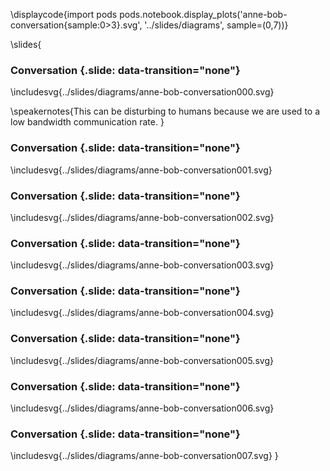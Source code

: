 \displaycode{import pods
pods.notebook.display_plots('anne-bob-conversation{sample:0>3}.svg', 
                            '../slides/diagrams', sample=(0,7))}



\slides{
### Conversation {.slide: data-transition="none"}

\includesvg{../slides/diagrams/anne-bob-conversation000.svg}

\speakernotes{This can be disturbing to humans because we are used to a low bandwidth communication rate. }

### Conversation {.slide: data-transition="none"}

\includesvg{../slides/diagrams/anne-bob-conversation001.svg}

### Conversation {.slide: data-transition="none"}

\includesvg{../slides/diagrams/anne-bob-conversation002.svg}

### Conversation {.slide: data-transition="none"}

\includesvg{../slides/diagrams/anne-bob-conversation003.svg}

### Conversation {.slide: data-transition="none"}

\includesvg{../slides/diagrams/anne-bob-conversation004.svg}


### Conversation {.slide: data-transition="none"}

\includesvg{../slides/diagrams/anne-bob-conversation005.svg}


### Conversation {.slide: data-transition="none"}

\includesvg{../slides/diagrams/anne-bob-conversation006.svg}


### Conversation {.slide: data-transition="none"}

\includesvg{../slides/diagrams/anne-bob-conversation007.svg}
}
